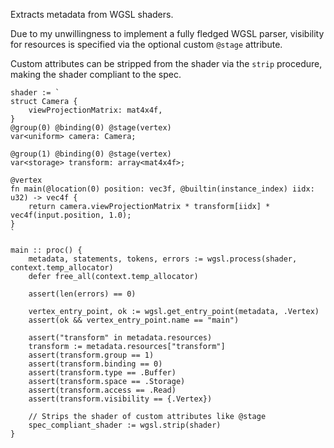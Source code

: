 Extracts metadata from WGSL shaders.

Due to my unwillingness to implement a fully fledged WGSL parser, visibility for resources is specified via the optional custom `@stage` attribute.

Custom attributes can be stripped from the shader via the `strip` procedure, making the shader compliant to the spec.

```odin
shader := `
struct Camera {
	viewProjectionMatrix: mat4x4f,
}
@group(0) @binding(0) @stage(vertex)
var<uniform> camera: Camera;

@group(1) @binding(0) @stage(vertex)
var<storage> transform: array<mat4x4f>;

@vertex
fn main(@location(0) position: vec3f, @builtin(instance_index) iidx: u32) -> vec4f {
	return camera.viewProjectionMatrix * transform[iidx] * vec4f(input.position, 1.0);
}
`

main :: proc() {
	metadata, statements, tokens, errors := wgsl.process(shader, context.temp_allocator)
	defer free_all(context.temp_allocator)

    assert(len(errors) == 0)

	vertex_entry_point, ok := wgsl.get_entry_point(metadata, .Vertex)
	assert(ok && vertex_entry_point.name == "main")

	assert("transform" in metadata.resources)
	transform := metadata.resources["transform"]
	assert(transform.group == 1)
	assert(transform.binding == 0)
	assert(transform.type == .Buffer)
	assert(transform.space == .Storage)
	assert(transform.access == .Read)
	assert(transform.visibility == {.Vertex})

    // Strips the shader of custom attributes like @stage
    spec_compliant_shader := wgsl.strip(shader)
}
```
